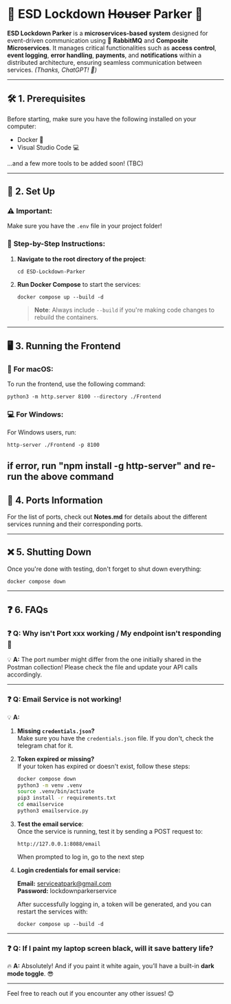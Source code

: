 
# 🔐 **ESD Lockdown ~~Houser~~ Parker** 🚀

**ESD Lockdown Parker** is a **microservices-based system** designed for event-driven communication using 📨 **RabbitMQ** and **Composite Microservices**. It manages critical functionalities such as **access control**, **event logging**, **error handling**, **payments**, and **notifications** within a distributed architecture, ensuring seamless communication between services. *(Thanks, ChatGPT! 🤖)*

---

## 🛠️ **1. Prerequisites**

Before starting, make sure you have the following installed on your computer:

- Docker 🐳
- Visual Studio Code 💻

...and a few more tools to be added soon! (TBC) 

---

## 🚀 **2. Set Up**

### ⚠️ **Important:**
Make sure you have the `.env` file in your project folder!

### 🔧 **Step-by-Step Instructions:**

1. **Navigate to the root directory of the project**:
   ```
   cd ESD-Lockdown-Parker
   ```

2. **Run Docker Compose** to start the services:
   ```
   docker compose up --build -d
   ```
   > **Note**: Always include `--build` if you're making code changes to rebuild the containers.

---

## 🖥️ **3. Running the Frontend**

### 📱 **For macOS:**
To run the frontend, use the following command:
```
python3 -m http.server 8100 --directory ./Frontend
```

### 💻 **For Windows:**
For Windows users, run:
```
http-server ./Frontend -p 8100
```
if error, run "npm install -g http-server" and re-run the above command
---

## 📌 **4. Ports Information**

For the list of ports, check out **Notes.md** for details about the different services running and their corresponding ports.

---

## ❌ **5. Shutting Down**

Once you're done with testing, don't forget to shut down everything:
```
docker compose down
```

---

## ❓ **6. FAQs**

### **❓ Q: Why isn't Port xxx working / My endpoint isn't responding 🥲**
💡 **A:** The port number might differ from the one initially shared in the Postman collection! Please check the file and update your API calls accordingly.

---

### **❓ Q: Email Service is not working!**

💡 **A:**

1. **Missing `credentials.json`?**  
   Make sure you have the `credentials.json` file. If you don't, check the telegram chat for it.

2. **Token expired or missing?**  
   If your token has expired or doesn't exist, follow these steps:
   ```bash
   docker compose down
   python3 -m venv .venv
   source .venv/bin/activate
   pip3 install -r requirements.txt
   cd emailservice
   python3 emailservice.py
   ```

3. **Test the email service**:  
   Once the service is running, test it by sending a POST request to:
   ```
   http://127.0.0.1:8088/email
   ```
   When prompted to log in, go to the next step

4. **Login credentials for email service:**

   **Email:** serviceatpark@gmail.com  
   **Password:** lockdownparkerservice

   After successfully logging in, a token will be generated, and you can restart the services with:
   ```
   docker compose up --build -d
   ```
---

### **❓ Q: If I paint my laptop screen black, will it save battery life?**

🔥 **A:** Absolutely! And if you paint it white again, you’ll have a built-in **dark mode toggle**. 😎

---

Feel free to reach out if you encounter any other issues! 😊
